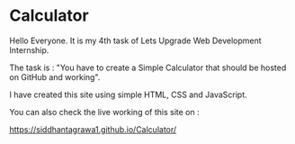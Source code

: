 # Calculator

Hello Everyone. It is my 4th task of Lets Upgrade Web Development Internship.

The task is : "You have to create a Simple Calculator that should be hosted on GitHub and working".

I have created this site using simple HTML, CSS and JavaScript.

You can also check the live working of this site on :

https://siddhantagrawa1.github.io/Calculator/





